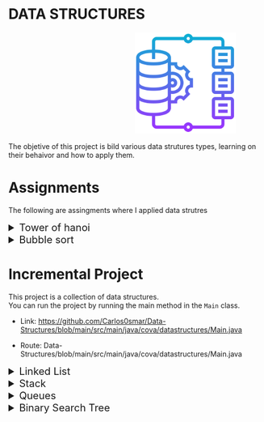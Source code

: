 # DATA STRUCTURES


<img src="images/data-integration_3316399.png" alt="Alt text" width="200" height="200" style="margin-left:250px;"/>

The objetive of this project is bild various data strutures types, learning on their behaivor and how to apply them.


# Assignments 

The following are assingments where I applied data strutres

<details>
<summary style="font-size: 20px;"> Tower of hanoi </summary>

<!-- ## Tower of hanoi -->
 On this assingment was applied the data struture stacks <br>

Delayed Submission Note: the date of the last comment was made one day after the date of submission, this was done to correct the way to implement it. I did it manually and it was modified so that it has the algorithm to reach the result by itself.

- assignment link: https://github.com/Carlos0smar/Data-Structures/tree/main/src/main/java/cova/assignments/towersofhanoi

- assignment source: Data-Structures\src\main\java\cova\assignments\towersofhanoi

</details>

<details>
<summary style="font-size: 20px;"> Bubble sort </summary>

<!-- ## Bubble sort -->
 On this assingment was applied the bubble sorting algorithm <br>

- assignment link: https://github.com/Carlos0smar/Data-Structures/tree/main/src/main/java/cova/assignments/bubblesort

- assignment source: Data-Structures/tree/main/src/main/java/cova/assignments/bubblesort

</details>


# Incremental Project

This project is a collection of data structures. <br>
You can run the project by running the main method in the `Main` class.
- Link: https://github.com/Carlos0smar/Data-Structures/blob/main/src/main/java/cova/datastructures/Main.java
  
- Route: Data-Structures/blob/main/src/main/java/cova/datastructures/Main.java

<details>
<summary style="font-size: 20px;"> Linked List </summary>

<!-- ## Linked List -->

This data structure is a collection of nodes, where each node has a reference to the next node in the list. The first node is called the head and the last node is called the tail. The tail node has a reference to null.


<img src="images/link_617140.png" alt="Alt text" width="100" height="100" style="margin-left:250px;"/>

Linked list and doubly linked list implementation:

- Link: https://github.com/Carlos0smar/Data-Structures/tree/main/src/main/java/cova/datastructures/linkedlists
  
- Route: Data-Structures/tree/main/src/main/java/cova/datastructures/linkedlists

Test cases for linked list and doubly linked list:

- Link: https://github.com/Carlos0smar/Data-Structures/tree/main/src/test/java/linkedliststests
- Route: Data-Structures/tree/main/src/test/java/linkedliststests

</details>


<details>
<summary style="font-size: 20px;"> Stack </summary>

<!-- ## Stack -->

This data structure is a collection of elements, with two main principal operations: push, which adds an element to the collection, and pop, which removes the most recently added element that was not yet removed.

<img src="images/stack.png" alt="Alt text" width="100" height="100" style="margin-left:250px;"/>

Stack implementation:

- Link: https://github.com/Carlos0smar/Data-Structures/tree/main/src/main/java/cova/datastructures/stacks
- Route: Data-Structures/tree/main/src/main/java/cova/datastructures/stacks

Test cases for stack:

- Link: https://github.com/Carlos0smar/Data-Structures/tree/main/src/test/java/stackstests
- Route: Data-Structures/tree/main/src/test/java/stackstests

</details>

<details>
<summary style="font-size: 20px;"> Queues </summary>

<!-- ## Queue -->

This data structure is a collection of elements which follows FIFO method , with two main principal operations: enqueue, which adds an element to the collection, and dequeue, which removes the first added element that was not yet removed.

<img src="images/queue.png" alt="Alt text" width="100" height="100" style="margin-left:250px;"/>

Queue and Dequeue with doubly linked list implementation:

- Link: https://github.com/Carlos0smar/Data-Structures/tree/main/src/main/java/cova/datastructures/queues
- Route: Data-Structures/tree/main/src/main/java/cova/datastructures/queues

Test cases for queue and dequeue:

- Link: https://github.com/Carlos0smar/Data-Structures/tree/main/src/test/java/queuestests
- Route: Data-Structures/tree/main/src/test/java/queuestests

</details>

<details>
<summary style="font-size: 20px;"> Binary Search Tree </summary>

<!-- ## Binary Search Tree -->

This data structure is a collection of nodes, where each node has a reference to the left and right child. The left child is less than the parent node and the right child is greater than the parent node.

<img src="images/tree.png" alt="Alt text" width="150" height="150" style="margin-left:250px;"/>

Binary Search Tree implementation:

- Link: https://github.com/Carlos0smar/Data-Structures/tree/main/src/test/java/treetests
- Route: Data-Structures/tree/main/src/test/java/treetests

Test cases for binary search tree:

- Link: https://github.com/Carlos0smar/Data-Structures/tree/main/src/test/java/treetests
- Route: Data-Structures/tree/main/src/test/java/treetests

</details>


